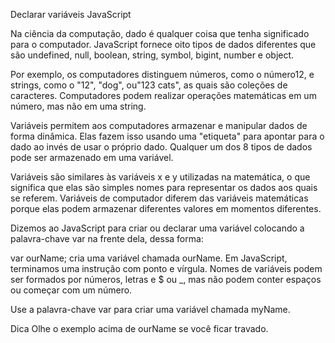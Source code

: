 Declarar variáveis JavaScript

Na ciência da computação, dado é qualquer coisa que tenha significado para o computador. JavaScript fornece oito tipos de dados diferentes que são undefined, null, boolean, string, symbol, bigint, number e object.

Por exemplo, os computadores distinguem números, como o número12, e strings, como o "12", "dog", ou"123 cats", as quais são coleções de caracteres. Computadores podem realizar operações matemáticas em um número, mas não em uma string.

Variáveis permitem aos computadores armazenar e manipular dados de forma dinâmica. Elas fazem isso usando uma "etiqueta" para apontar para o dado ao invés de usar o próprio dado. Qualquer um dos 8 tipos de dados pode ser armazenado em uma variável.

Variáveis são similares às variáveis x e y utilizadas na matemática, o que significa que elas são simples nomes para representar os dados aos quais se referem. Variáveis de computador diferem das variáveis matemáticas porque elas podem armazenar diferentes valores em momentos diferentes.

Dizemos ao JavaScript para criar ou declarar uma variável colocando a palavra-chave var na frente dela, dessa forma:

var ourName;
cria uma variável chamada ourName. Em JavaScript, terminamos uma instrução com ponto e vírgula. Nomes de variáveis podem ser formados por números, letras e $ ou _, mas não podem conter espaços ou começar com um número.

Use a palavra-chave var para criar uma variável chamada myName.

Dica
Olhe o exemplo acima de ourName se você ficar travado.
